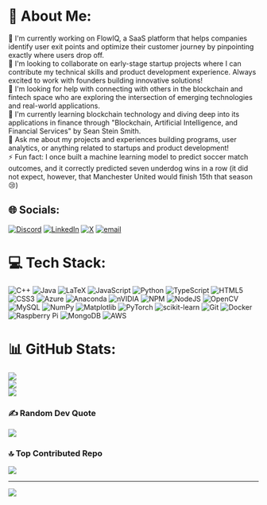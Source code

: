 # 💫 About Me:

🔭 I'm currently working on FlowIQ, a SaaS platform that helps companies identify user exit points and optimize their customer journey by pinpointing exactly where users drop off.
<br>👯 I'm looking to collaborate on early-stage startup projects where I can contribute my technical skills and product development experience. Always excited to work with founders building innovative solutions!
<br>🤝 I'm looking for help with connecting with others in the blockchain and fintech space who are exploring the intersection of emerging technologies and real-world applications.
<br>🌱 I'm currently learning blockchain technology and diving deep into its applications in finance through "Blockchain, Artificial Intelligence, and Financial Services" by Sean Stein Smith.
<br>💬 Ask me about my projects and experiences building programs, user analytics, or anything related to startups and product development!
<br>⚡ Fun fact: I once built a machine learning model to predict soccer match outcomes, and it correctly predicted seven underdog wins in a row (it did not expect, however, that Manchester United would finish 15th that season 😢)


## 🌐 Socials:
[![Discord](https://img.shields.io/badge/Discord-%237289DA.svg?logo=discord&logoColor=white)](pranay.kakkar) [![LinkedIn](https://img.shields.io/badge/LinkedIn-%230077B5.svg?logo=linkedin&logoColor=white)](https://linkedin.com/in/pranay-kakkar) [![X](https://img.shields.io/badge/X-black.svg?logo=X&logoColor=white)](https://x.com/pranay_kakkar) [![email](https://img.shields.io/badge/Email-D14836?logo=gmail&logoColor=white)](mailto:pranay.kakkar@outlook.com) 

# 💻 Tech Stack:
![C++](https://img.shields.io/badge/c++-%2300599C.svg?style=flat-square&logo=c%2B%2B&logoColor=white) ![Java](https://img.shields.io/badge/java-%23ED8B00.svg?style=flat-square&logo=openjdk&logoColor=white) ![LaTeX](https://img.shields.io/badge/latex-%23008080.svg?style=flat-square&logo=latex&logoColor=white) ![JavaScript](https://img.shields.io/badge/javascript-%23323330.svg?style=flat-square&logo=javascript&logoColor=%23F7DF1E) ![Python](https://img.shields.io/badge/python-3670A0?style=flat-square&logo=python&logoColor=ffdd54) ![TypeScript](https://img.shields.io/badge/typescript-%23007ACC.svg?style=flat-square&logo=typescript&logoColor=white) ![HTML5](https://img.shields.io/badge/html5-%23E34F26.svg?style=flat-square&logo=html5&logoColor=white) ![CSS3](https://img.shields.io/badge/css3-%231572B6.svg?style=flat-square&logo=css3&logoColor=white) ![Azure](https://img.shields.io/badge/azure-%230072C6.svg?style=flat-square&logo=microsoftazure&logoColor=white) ![Anaconda](https://img.shields.io/badge/Anaconda-%2344A833.svg?style=flat-square&logo=anaconda&logoColor=white) ![nVIDIA](https://img.shields.io/badge/cuda-000000.svg?style=flat-square&logo=nVIDIA&logoColor=green) ![NPM](https://img.shields.io/badge/NPM-%23CB3837.svg?style=flat-square&logo=npm&logoColor=white) ![NodeJS](https://img.shields.io/badge/node.js-6DA55F?style=flat-square&logo=node.js&logoColor=white) ![OpenCV](https://img.shields.io/badge/opencv-%23white.svg?style=flat-square&logo=opencv&logoColor=white) ![MySQL](https://img.shields.io/badge/mysql-4479A1.svg?style=flat-square&logo=mysql&logoColor=white) ![NumPy](https://img.shields.io/badge/numpy-%23013243.svg?style=flat-square&logo=numpy&logoColor=white) ![Matplotlib](https://img.shields.io/badge/Matplotlib-%23ffffff.svg?style=flat-square&logo=Matplotlib&logoColor=black) ![PyTorch](https://img.shields.io/badge/PyTorch-%23EE4C2C.svg?style=flat-square&logo=PyTorch&logoColor=white) ![scikit-learn](https://img.shields.io/badge/scikit--learn-%23F7931E.svg?style=flat-square&logo=scikit-learn&logoColor=white) ![Git](https://img.shields.io/badge/git-%23F05033.svg?style=flat-square&logo=git&logoColor=white) ![Docker](https://img.shields.io/badge/docker-%230db7ed.svg?style=flat-square&logo=docker&logoColor=white) ![Raspberry Pi](https://img.shields.io/badge/-Raspberry_Pi-C51A4A?style=flat-square&logo=Raspberry-Pi) ![MongoDB](https://img.shields.io/badge/MongoDB-%234ea94b.svg?style=flat-square&logo=mongodb&logoColor=white) ![AWS](https://img.shields.io/badge/AWS-%23FF9900.svg?style=flat-square&logo=amazon-aws&logoColor=white)
# 📊 GitHub Stats:
![](https://github-readme-stats.vercel.app/api?username=PranayK07&theme=tokyonight&hide_border=true&include_all_commits=true&count_private=true)<br/>
![](https://nirzak-streak-stats.vercel.app/?user=PranayK07&theme=tokyonight&hide_border=true)<br/>
![](https://github-readme-stats.vercel.app/api/top-langs/?username=PranayK07&theme=tokyonight&hide_border=true&include_all_commits=true&count_private=true&layout=compact)

### ✍️ Random Dev Quote
![](https://quotes-github-readme.vercel.app/api?type=horizontal&theme=tokyonight)

### 🔝 Top Contributed Repo
![](https://github-contributor-stats.vercel.app/api?username=PranayK07&limit=5&theme=dark&combine_all_yearly_contributions=true)

---
[![](https://visitcount.itsvg.in/api?id=PranayK07&icon=0&color=0)](https://visitcount.itsvg.in)

<!-- Proudly created with GPRM ( https://gprm.itsvg.in ) -->

